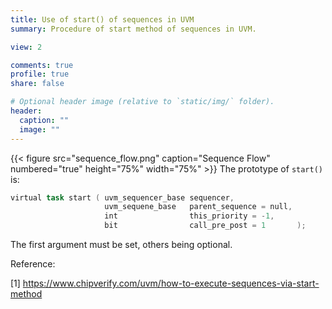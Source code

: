 ```yaml
---
title: Use of start() of sequences in UVM
summary: Procedure of start method of sequences in UVM.

view: 2

comments: true
profile: true
share: false

# Optional header image (relative to `static/img/` folder).
header:
  caption: ""
  image: ""
---
```

{{< figure src="sequence_flow.png" caption="Sequence Flow" numbered="true" height="75%" width="75%" >}}
The prototype of `start()` is:

```verilog
virtual task start ( uvm_sequencer_base sequencer,
                     uvm_sequene_base   parent_sequence = null,
                     int                this_priority = -1,
                     bit                call_pre_post = 1       );
```

The first argument must be set, others being optional.





Reference:

[1] https://www.chipverify.com/uvm/how-to-execute-sequences-via-start-method
